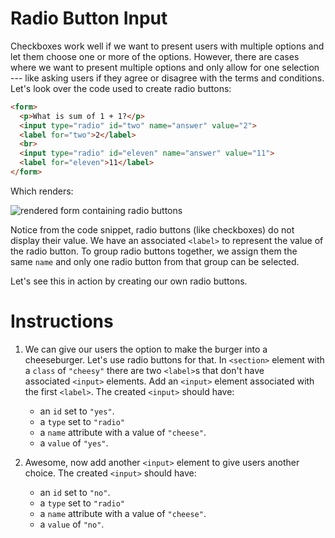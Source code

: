 Radio Button Input
==================

Checkboxes work well if we want to present users with multiple options and let them choose one or more of the options. However, there are cases where we want to present multiple options and only allow for one selection --- like asking users if they agree or disagree with the terms and conditions. Let's look over the code used to create radio buttons:
````html
<form>
  <p>What is sum of 1 + 1?</p>
  <input type="radio" id="two" name="answer" value="2">
  <label for="two">2</label>
  <br>
  <input type="radio" id="eleven" name="answer" value="11">
  <label for="eleven">11</label>
</form>

````

Which renders:

![rendered form containing radio buttons](https://s3.amazonaws.com/codecademy-content/courses/learn-html-forms/radioInput+-+labeled.png)

Notice from the code snippet, radio buttons (like checkboxes) do not display their value. We have an associated `<label>` to represent the value of the radio button. To group radio buttons together, we assign them the same `name` and only one radio button from that group can be selected.

Let's see this in action by creating our own radio buttons.

# Instructions

1. We can give our users the option to make the burger into a cheeseburger. Let's use radio buttons for that.
In `<section>` element with a `class` of `"cheesy"` there are two `<label>`s that don't have associated `<input>` elements. Add an `<input>` element associated with the first `<label>`.
The created `<input>` should have:
    -   an `id` set to `"yes"`.
    -   a `type` set to `"radio"`
    -   a `name` attribute with a value of `"cheese"`.
    -   a `value` of `"yes"`.

2. Awesome, now add another `<input>` element to give users another choice. The created `<input>` should have:
    -   an `id` set to `"no"`.
    -   a `type` set to `"radio"`
    -   a `name` attribute with a value of `"cheese"`.
    -   a `value` of `"no"`.